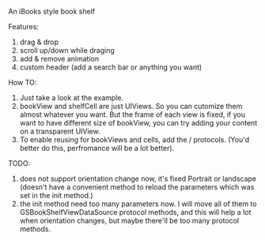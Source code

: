 An iBooks style book shelf

Features:

1. drag & drop
2. scroll up/down while draging
3. add & remove animation
4. custom header (add a search bar or anything you want)


How TO:

1. Just take a look at the example.
2. bookView and shelfCell are just UIViews. So you can cutomize them almost whatever you want. But the frame of each view is fixed, if you want to have different size of bookView, you can try adding your content on a transparent UIView.
3. To enable reusing for bookViews and cells, add the <GSBookView> / <GSBookShelfCell> protocols. (You'd better do this, perfromance will be a lot better).

TODO:

1. does not support orientation change now, it's fixed Portrait or landscape (doesn't have a convenient method to reload the parameters which was set in the init method.)
2. the init method need too many parameters now. I will move all of them to GSBookShelfViewDataSource protocol methods, and this will help a lot when orientation changes, but maybe there'll be too many protocol methods.